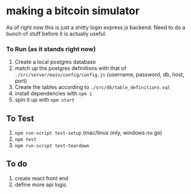 # making a bitcoin simulator

As of right now this is just a shitty login express js backend.  Need to do a bunch of stuff before it is actually useful.

### To Run (as it stands right now)

1. Create a local postgres database
2. match up the postgres definitions with that of `./src/server/main/config/config.js` (username, password, db, host, port)
3. Create the tables according to `./src/db/table_definitions.sql`
4. install dependencies with `npm i`
5. spin it up with `npm start`

## To Test
1. `npm run-script test-setup` (mac/linux only, windows no go)
2. `npm test`
3. `npm run-script test-teardown`

## To do

1. create react front end
2. define more api logic